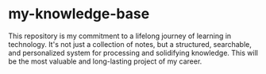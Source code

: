 # my-knowledge-base
This repository is my commitment to a lifelong journey of learning in technology. It's not just a collection of notes, but a structured, searchable, and personalized system for processing and solidifying knowledge.  This will be the most valuable and long-lasting project of my career.
